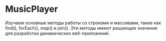 # MusicPlayer
Изучаем основные методы работы со строками и массивами, такие как find(), forEach(), map() и join(). Эти методы имеют решающее значение для разработки динамических веб-приложений.
